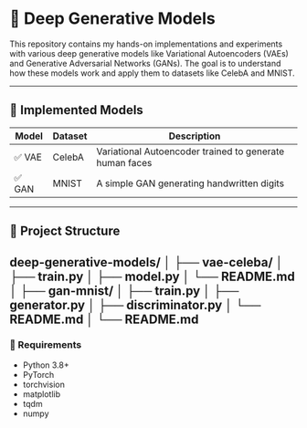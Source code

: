 # 🧠 Deep Generative Models

This repository contains my hands-on implementations and experiments with various deep generative models like Variational Autoencoders (VAEs) and Generative Adversarial Networks (GANs). The goal is to understand how these models work and apply them to datasets like CelebA and MNIST.

---

## 📌 Implemented Models

| Model | Dataset | Description |
|-------|---------|-------------|
| ✅ VAE | CelebA | Variational Autoencoder trained to generate human faces |
| ✅ GAN | MNIST  | A simple GAN generating handwritten digits |

---
## 📁 Project Structure

deep-generative-models/
│
├── vae-celeba/
│ ├── train.py
│ ├── model.py
│ └── README.md
│
├── gan-mnist/
│ ├── train.py
│ ├── generator.py
│ ├── discriminator.py
│ └── README.md
│
└── README.md
---
### 🔧 Requirements

- Python 3.8+
- PyTorch
- torchvision
- matplotlib
- tqdm
- numpy
